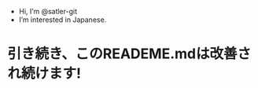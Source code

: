 - Hi, I’m @satler-git
- I’m interested in Japanese.
# 引き続き、このREADEME.mdは改善され続けます!

<!---
satler-git/satler-git is a ✨ special ✨ repository because its `README.md` (this file) appears on your GitHub profile.
You can click the Preview link to take a look at your changes.
--->
